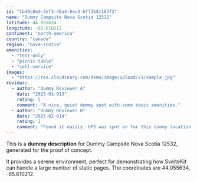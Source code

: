 ```yaml
---
id: "1b49c8ed-3ef3-46a4-8ec4-bf73b81163f2"
name: "Dummy Campsite Nova Scotia 12532"
latitude: 44.055634
longitude: -65.610212
continent: "north-america"
country: "canada"
region: "nova-scotia"
amenities:
  - "tent-only"
  - "picnic-table"
  - "cell-service"
images:
  - "https://res.cloudinary.com/demo/image/upload/v1/sample.jpg"
reviews:
  - author: "Dummy Reviewer A"
    date: "2025-01-013"
    rating: 5
    comment: "A nice, quiet dummy spot with some basic amenities."
  - author: "Dummy Reviewer B"
    date: "2025-02-014"
    rating: 2
    comment: "Found it easily. GPS was spot on for this dummy location."
---
```


This is a **dummy description** for Dummy Campsite Nova Scotia 12532, generated for the proof of concept.

It provides a serene environment, perfect for demonstrating how SvelteKit can handle a large number of static pages. The coordinates are 44.055634, -65.610212.
